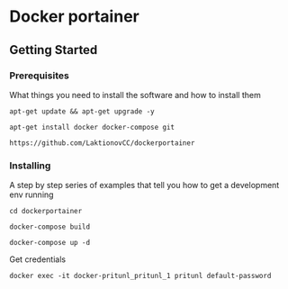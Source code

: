 # Docker portainer

## Getting Started

### Prerequisites

What things you need to install the software and how to install them

```
apt-get update && apt-get upgrade -y
```
```
apt-get install docker docker-compose git
```
```
https://github.com/LaktionovCC/dockerportainer
```

### Installing

A step by step series of examples that tell you how to get a development env running


```
cd dockerportainer
```
```
docker-compose build
```
```
docker-compose up -d
```


Get credentials

```
docker exec -it docker-pritunl_pritunl_1 pritunl default-password
```
